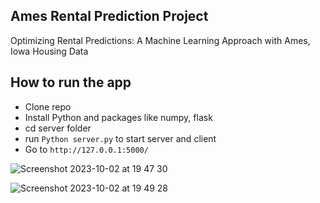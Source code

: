 ## Ames Rental Prediction Project
Optimizing Rental Predictions: A Machine Learning Approach with Ames, Iowa Housing Data

## How to run the app
- Clone repo
- Install Python and packages like numpy, flask
- cd server folder
- run ```Python server.py``` to start server and client
- Go to ```http://127.0.0.1:5000/```



![Screenshot 2023-10-02 at 19 47 30](https://github.com/yomigeek/circle-11s-altschool/assets/5827585/eb1effe0-fdb2-48f3-abd1-6eb63c419229)

![Screenshot 2023-10-02 at 19 49 28](https://github.com/yomigeek/circle-11s-altschool/assets/5827585/c4192acb-6f23-451f-b1ed-426bbe9b9689)
